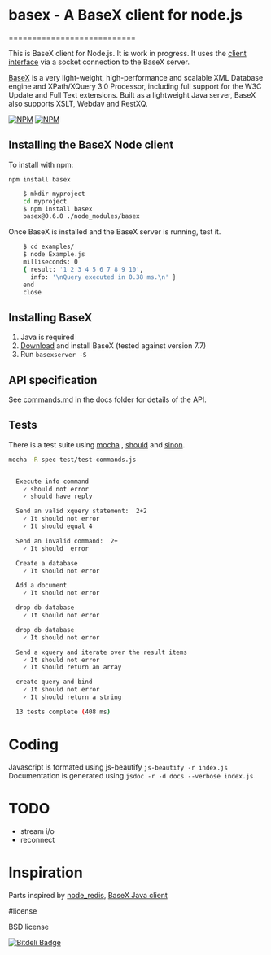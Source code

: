 # basex - A BaseX client for node.js  
===========================

This is BaseX client for Node.js. It is work in progress. 
It uses the [client interface](http://docs.basex.org/wiki/Server_Protocol)
 via a socket connection to the BaseX server.

[BaseX](http://basex.org/) is a very light-weight, high-performance and scalable
 XML Database engine and XPath/XQuery 3.0 Processor, 
 including full support for the W3C Update and Full Text extensions.
Built as a lightweight Java server, BaseX also supports XSLT, Webdav and RestXQ.  

[![NPM](https://nodei.co/npm/basex.png?stars&downloads)](https://nodei.co/npm/basex/) [![NPM](https://nodei.co/npm-dl/basex.png)](https://nodei.co/npm/basex/)

## Installing the BaseX Node client

To install with npm:

`npm install basex`

```bash
	$ mkdir myproject
	cd myproject
	$ npm install basex
	basex@0.6.0 ./node_modules/basex 
```

Once BaseX is installed and the BaseX server is running, test it. 

```bash
	$ cd examples/
	$ node Example.js 
	milliseconds: 0
	{ result: '1 2 3 4 5 6 7 8 9 10',
	  info: '\nQuery executed in 0.38 ms.\n' }
	end
	close
```

## Installing BaseX
1. Java is required
1. [Download](http://basex.org/products/download/all-downloads/) and install BaseX
(tested against version 7.7)
1. Run `basexserver -S`

## API specification

See [commands.md](https://github.com/apb2006/basex-node/blob/master/docs/commands.md)
 in the docs folder for details of the API.
 
## Tests
There is a test suite using [mocha](http://visionmedia.github.com/mocha/)
, [should](https://github.com/visionmedia/should.js) and
[sinon](http://sinonjs.org/).

```bash
mocha -R spec test/test-commands.js 


  Execute info command
    ✓ should not error 
    ✓ should have reply 

  Send an valid xquery statement:  2+2
    ✓ It should not error 
    ✓ It should equal 4 

  Send an invalid command:  2+
    ✓ It should  error 

  Create a database
    ✓ It should not error 

  Add a document
    ✓ It should not error 

  drop db database
    ✓ It should not error 

  drop db database
    ✓ It should not error 

  Send a xquery and iterate over the result items
    ✓ It should not error 
    ✓ It should return an array 

  create query and bind 
    ✓ It should not error 
    ✓ It should return a string 

  13 tests complete (408 ms)

```
# Coding

Javascript is formated using js-beautify `js-beautify -r index.js`
Documentation is generated using `jsdoc -r -d docs --verbose index.js`


# TODO
 * stream i/o
 * reconnect


# Inspiration
Parts inspired by [node_redis](https://github.com/mranney/node_redis), 
[BaseX Java client](https://github.com/BaseXdb/basex/blob/master/basex-examples/src/main/java/org/basex/examples/api/BaseXClient.java)

#license

BSD license


[![Bitdeli Badge](https://d2weczhvl823v0.cloudfront.net/apb2006/basex-node/trend.png)](https://bitdeli.com/free "Bitdeli Badge")

